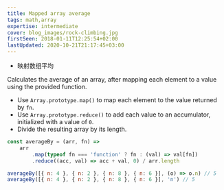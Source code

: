 ```yaml
---
title: Mapped array average
tags: math,array
expertise: intermediate
cover: blog_images/rock-climbing.jpg
firstSeen: 2018-01-11T12:25:54+02:00
lastUpdated: 2020-10-21T21:17:45+03:00
---
```


-   映射数组平均

Calculates the average of an array, after mapping each element to a value using the provided function.

-   Use `Array.prototype.map()` to map each element to the value returned by `fn`.
-   Use `Array.prototype.reduce()` to add each value to an accumulator, initialized with a value of `0`.
-   Divide the resulting array by its length.

```js
const averageBy = (arr, fn) =>
	arr
		.map(typeof fn === 'function' ? fn : (val) => val[fn])
		.reduce((acc, val) => acc + val, 0) / arr.length
```

```js
averageBy([{ n: 4 }, { n: 2 }, { n: 8 }, { n: 6 }], (o) => o.n) // 5
averageBy([{ n: 4 }, { n: 2 }, { n: 8 }, { n: 6 }], 'n') // 5
```
